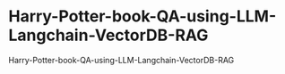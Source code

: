 # Harry-Potter-book-QA-using-LLM-Langchain-VectorDB-RAG
Harry-Potter-book-QA-using-LLM-Langchain-VectorDB-RAG
